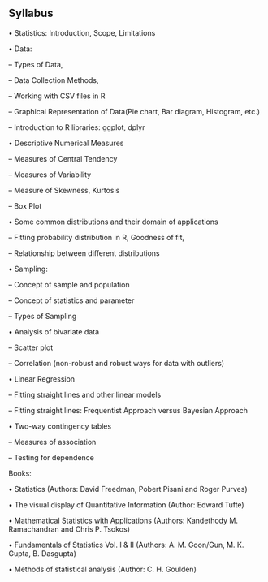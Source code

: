 ## Syllabus

• Statistics: Introduction, Scope, Limitations

• Data:


– Types of Data,

– Data Collection Methods,

– Working with CSV files in R

– Graphical Representation of Data(Pie chart, Bar diagram, Histogram, etc.)

– Introduction to R libraries: ggplot, dplyr


• Descriptive Numerical Measures

– Measures of Central Tendency

– Measures of Variability

– Measure of Skewness, Kurtosis

– Box Plot


• Some common distributions and their domain of applications


– Fitting probability distribution in R, Goodness of fit,

– Relationship between different distributions


• Sampling:

– Concept of sample and population

– Concept of statistics and parameter

– Types of Sampling


• Analysis of bivariate data

– Scatter plot

– Correlation (non-robust and robust ways for data with outliers)


• Linear Regression

– Fitting straight lines and other linear models

– Fitting straight lines: Frequentist Approach versus Bayesian Approach


• Two-way contingency tables

– Measures of association

– Testing for dependence






Books:

• Statistics
(Authors: David Freedman, Pobert Pisani and Roger Purves)

• The visual display of Quantitative Information
(Author: Edward Tufte)

• Mathematical Statistics with Applications
(Authors: Kandethody M. Ramachandran and Chris P. Tsokos)

• Fundamentals of Statistics Vol. I & II
(Authors: A. M. Goon/Gun, M. K. Gupta, B. Dasgupta)

• Methods of statistical analysis
(Author: C. H. Goulden)
